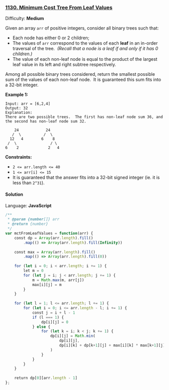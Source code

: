 ### [1130\. Minimum Cost Tree From Leaf Values](https://leetcode.com/problems/minimum-cost-tree-from-leaf-values/)

Difficulty: **Medium**


Given an array `arr` of positive integers, consider all binary trees such that:

*   Each node has either 0 or 2 children;
*   The values of `arr` correspond to the values of each **leaf** in an in-order traversal of the tree.  _(Recall that a node is a leaf if and only if it has 0 children.)_
*   The value of each non-leaf node is equal to the product of the largest leaf value in its left and right subtree respectively.

Among all possible binary trees considered, return the smallest possible sum of the values of each non-leaf node.  It is guaranteed this sum fits into a 32-bit integer.

**Example 1:**

```
Input: arr = [6,2,4]
Output: 32
Explanation:
There are two possible trees.  The first has non-leaf node sum 36, and the second has non-leaf node sum 32.

    24            24
   /  \          /  \
  12   4        6    8
 /  \               / \
6    2             2   4
```

**Constraints:**

*   `2 <= arr.length <= 40`
*   `1 <= arr[i] <= 15`
*   It is guaranteed that the answer fits into a 32-bit signed integer (ie. it is less than `2^31`).


#### Solution

Language: **JavaScript**

```javascript
/**
 * @param {number[]} arr
 * @return {number}
 */
var mctFromLeafValues = function(arr) {
    const dp = Array(arr.length).fill()
        .map(() => Array(arr.length).fill(Infinity))
    
    const max = Array(arr.length).fill()
        .map(() => Array(arr.length).fill(0))
    
    for (let i = 0; i < arr.length; i += 1) {
        let m = 0
        for (let j = i; j < arr.length; j += 1) {
            m = Math.max(m, arr[j])
            max[i][j] = m
        }
    }
    
    for (let l = 1; l <= arr.length; l += 1) {
        for (let i = 0; i <= arr.length - l; i += 1) {
            const j = i + l - 1
            if (l === 1) {
                dp[i][j] = 0
            } else {
                for (let k = i; k < j; k += 1) {
                    dp[i][j] = Math.min(
                        dp[i][j],
                        dp[i][k] + dp[k+1][j] + max[i][k] * max[k+1][j]
                    )
                }
            }
        }
    }
​
    return dp[0][arr.length - 1]
};
```